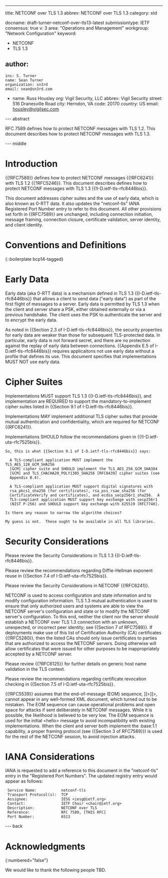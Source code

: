 ---
title: NETCONF over TLS 1.3
abbrev: NETCONF over TLS 1.3
category: std

docname: draft-turner-netconf-over-tls13-latest
submissiontype: IETF
consensus: true
v: 3
area: "Operations and Management"
workgroup: "Network Configuration"
keyword:
 - NETCONF
 - TLS 1.3

author:
 -
    ins: S. Turner
    name: Sean Turner
    organization: sn3rd
    email: sean@sn3rd.com
 -
    name: Russ Housley
    org: Vigil Security, LLC
    abbrev: Vigil Security
    street: 516 Dranesville Road
    city: Herndon, VA
    code: 20170
    country: US
    email: housley@vigilsec.com


--- abstract

RFC 7589 defines how to protect NETCONF messages with TLS 1.2.
This document describes how to protect NETCONF messages with TLS 1.3.


--- middle

# Introduction

{{!RFC7589}} defines how to protect NETCONF messages {{!RFC6241}} with
TLS 1.2 {{?RFC5246}}. This document describes defines how to protect
NETCONF messages with TLS 1.3 {{!I-D.ietf-tls-rfc8446bis}}.

This document addresses cipher suites and the use of early data, which is also
known as 0-RTT data. It also updates the "netconf-tls" IANA Registered Port
Number entry to refer to this document. All other provisions set forth
in {{RFC7589}} are unchanged, including connection initiation, message framing,
connection closure, certificate validation, server identity, and client
identity.


# Conventions and Definitions

{::boilerplate bcp14-tagged}

# Early Data

Early data (aka 0-RTT data) is a mechanism defined in TLS 1.3
{{I-D.ietf-tls-rfc8446bis}} that allows a client to send data ("early data")
as part of the first flight of messages to a server. Early data is
permitted by TLS 1.3 when the client and server share a PSK, either obtained
externally or via a previous handshake. The client uses the PSK to
authenticate the server and to encrypt the early data.

As noted in {{Section 2.3 of I-D.ietf-tls-rfc8446bis}}, the security
properties for early data are weaker than those for subsequent TLS-protected
data. In particular, early data is not forward secret, and there are no
protection against the replay of early data between connections.
{{Appendix E.5 of I-D.ietf-tls-rfc8446bis}} requires applicaitons not
use early data without a profile that defines its use. This document
specifies that implementations MUST NOT use early data.

# Cipher Suites

Implementations MUST support TLS 1.3 {{I-D.ietf-tls-rfc8446bis}}, and
implementation are REQUIRED to support the mandatory-to-implement cipher
suites listed in {{Section 9.1 of I-D.ietf-tls-rfc8446bis}}.

Implementations MAY implement additional TLS cipher suites that provide
mutual authentication and confidentiality, which are required for NETCONF
{{RFC6241}}.

Implementations SHOULD follow the recommendations given in
{{!I-D.ietf-uta-rfc7525bis}}.

~~~
So, this is what {{Section 9.1 of I-D.ietf-tls-rfc8446bis}} says:

  A TLS-compliant application MUST implement the TLS_AES_128_GCM_SHA256
  [GCM] cipher suite and SHOULD implement the TLS_AES_256_GCM_SHA384
  [GCM] and TLS_CHACHA20_POLY1305_SHA256 [RFC8439] cipher suites (see
  Appendix B.4).

  A TLS-compliant application MUST support digital signatures with
  rsa_pkcs1_sha256 (for certificates), rsa_pss_rsae_sha256 (for
  CertificateVerify and certificates), and ecdsa_secp256r1_sha256.  A
  TLS-compliant application MUST support key exchange with secp256r1
  (NIST P-256) and SHOULD support key exchange with X25519 [RFC7748].

Is there any reason to narrow the algorithm choices?

My guess is not.  These ought to be available in all TLS libraries.
~~~

# Security Considerations

Please review the Security Considerations in TLS 1.3 {{I-D.ietf-tls-rfc8446bis}}.

Please review the recommendations regarding Diffie-Hellman exponent reuse
in {{Section 7.4 of I-D.ietf-uta-rfc7525bis}}.

Please review the Security Considerations in NETCONF {{!RFC6241}}.

NETCONF is used to access configuration and state information and to
modify configuration information. TLS 1.3 mutual authentication is used
to ensure that only authorized users and systems are able to view the
NETCONF server's configuration and state or to modify the NETCONF
server's configuration. To this end, neither the client nor the server
should establish a NETCONF over TLS 1.3 connection with an unknown,
unexpected, or incorrect peer identity; see {{Section 7 of RFC7589}}. If
deployments make use of this list of Certification Authority (CA)
certificates {{!RFC5280}}, then the listed CAs should only issue certificates
to parties that are authorized to access the NETCONF servers. Doing otherwise
will allow certificates that were issued for other purposes to be
inappropriately accepted by a NETCONF server.

Please review {{?RFC6125}} for further details on generic host name
validation in the TLS context.

Please review the recommendations regarding certificate revocation checking
in {{Section 7.5 of I-D.ietf-uta-rfc7525bis}}.

{{!RFC5539}} assumes that the end-of-message (EOM) sequence, ]]>]]>,
cannot appear in any well-formed XML document, which turned out to be
mistaken. The EOM sequence can cause operational problems and open
space for attacks if sent deliberately in NETCONF messages. While it is
possible, the likelihood is believed to be very low.  The EOM sequence is
used for the initial \<hello\> message to avoid incompatibility with existing
implementations.  When the client and server both implement the :base:1.1
capability, a proper framing protocol (see {{Section 3 of RFC7589}}) is used
for the rest of the NETCONF session, to avoid injection attacks.


# IANA Considerations

IANA is requested to add a reference to this document in the
"netconf-tls" entry in the "Registered Port Numbers". The updated
registry entry would appear as follows:

     Service Name:           netconf-tls
     Transport Protocol(s):  TCP
     Assignee:               IESG <iesg@ietf.org>
     Contact:                IETF Chair <chair@ietf.org>
     Description:            NETCONF over TLS
     Reference:              RFC 7589, [THIS RFC]
     Port Number:            6513


--- back

# Acknowledgments
{:numbered="false"}

We would like to thank the following people TBD.
